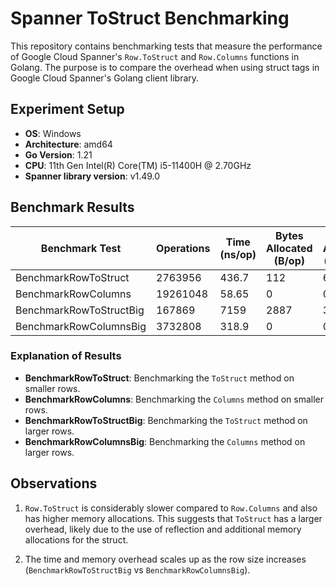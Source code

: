 # Spanner ToStruct Benchmarking

This repository contains benchmarking tests that measure the performance of Google Cloud Spanner's `Row.ToStruct` and `Row.Columns` functions in Golang. The purpose is to compare the overhead when using struct tags in Google Cloud Spanner's Golang client library.

## Experiment Setup

- **OS**: Windows
- **Architecture**: amd64
- **Go Version**: 1.21
- **CPU**: 11th Gen Intel(R) Core(TM) i5-11400H @ 2.70GHz
- **Spanner library version**: v1.49.0

## Benchmark Results

| Benchmark Test         | Operations | Time (ns/op) | Bytes Allocated (B/op) | Memory Allocations (allocs/op) |
|------------------------|------------|--------------|-------------------------|--------------------------------|
| BenchmarkRowToStruct   | 2763956    | 436.7        | 112                     | 6                              |
| BenchmarkRowColumns    | 19261048   | 58.65        | 0                       | 0                              |
| BenchmarkRowToStructBig| 167869     | 7159         | 2887                    | 36                             |
| BenchmarkRowColumnsBig | 3732808    | 318.9        | 0                       | 0                              |

### Explanation of Results

- **BenchmarkRowToStruct**: Benchmarking the `ToStruct` method on smaller rows.
- **BenchmarkRowColumns**: Benchmarking the `Columns` method on smaller rows.
- **BenchmarkRowToStructBig**: Benchmarking the `ToStruct` method on larger rows.
- **BenchmarkRowColumnsBig**: Benchmarking the `Columns` method on larger rows.

## Observations

1. `Row.ToStruct` is considerably slower compared to `Row.Columns` and also has higher memory allocations. This suggests that `ToStruct` has a larger overhead, likely due to the use of reflection and additional memory allocations for the struct.

2. The time and memory overhead scales up as the row size increases (`BenchmarkRowToStructBig` vs `BenchmarkRowColumnsBig`).
